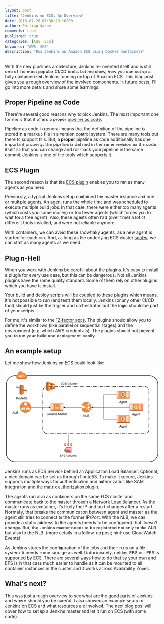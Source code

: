 ```yaml
---
layout: post
title: "Jenkins on ECS: An Overview"
date: 2018-07-26 07:30:29 +0200
author: Philipp Garbe
comments: true
published: true
categories: [AWS, ECS]
keywords: "AWS, ECS"
description: "Run Jenkins on Amazon ECS using Docker containers"
---
```


With the new pipelines architecture, Jenkins re-invented itself and is still one of the most popular CI/CD tools. Let me show, how you can set up a fully containerized Jenkins running on top of Amazon ECS. This blog post gives you a rough overview of the involved components. In future posts, I'll go into more details and share some learnings.


## Proper Pipeline as Code
There're several good reasons why to pick Jenkins. The most important one for me is that it offers a proper [pipeline as code](https://www.thoughtworks.com/radar/techniques/pipelines-as-code). 

Pipeline as code in general means that the definition of the pipeline is stored in a markup file in a version control system. There are many tools out there to support this. But, a __proper__ pipeline as code additionally has one important property: the pipeline is defined in the same revision as the code itself so that you can change and roll-back your pipeline in the same commit. Jenkins is one of the tools which supports it. 

## ECS Plugin
The second reason is that the [ECS plugin](https://wiki.jenkins.io/display/JENKINS/Amazon+EC2+Container+Service+Plugin) enables you to run as many agents as you need. 

Previously, a typical Jenkins setup contained the master instance and one or multiple agents. An agent runs the whole time and was scheduled to execute multiple build jobs. In that case, there were either too many agents (which costs you some money) or too fewer agents (which forces you to wait for a free agent). Also, these agents often had (over time) a lot of different tools installed, and were not reliable anymore.

With containers, we can avoid these snowflaky agents, as a new agent is started for each run. And, as long as the underlying ECS cluster [scales](https://garbe.io/blog/2017/04/12/a-better-solution-to-ecs-autoscaling/), we can start as many agents as we need.

## Plugin-Hell
When you work with Jenkins be careful about the plugins. It's easy to install a plugin for every use case, but this can be dangerous. Not all Jenkins plugins have the same quality standard. Some of them rely on other plugins which you have to install. 

Your build and deploy scripts will be coupled to these plugins which means, it's not possible to run (and test) them locally. Jenkins (or any other CI/CD tool) should just be the trigger and orchestrator, but the logic should be part of your scripts.

For me, it's similar to the [12-factor apps](https://12factor.net/). The plugins should allow you to define the workflows (like parallel or sequential stages) and the environment (e.g. which AWS credentials). The plugins should not prevent you to run your build and deployment locally.


## An example setup
Let me show how Jenkins on ECS could look like: 

![Jenkins on ECS](/assets/jenkins_ecs.png)

Jenkins runs as ECS Service behind an Application Load Balancer. Optional, a nice domain can be set up through Route53. To make it secure, Jenkins supports multiple ways for authentication and authorization like SAML integration and the [matrix authorization plugin](https://plugins.jenkins.io/matrix-auth). 

The agents run also as containers on the same ECS cluster and communicate back to the master through a Network Load Balancer. As the master runs as container, it's likely the IP and port changes after a restart. Normally, that breaks the communication between agent and master, as the agent still tries to connect to the former IP/Port. With the NLB, we can provide a static address to the agents (needs to be configured) that doesn't change. But, the Jenkins master needs to be registered not only to the ALB but also to the NLB. (more details in a follow-up post; hint: use CloudWatch Events)

As Jenkins stores the configuration of the jobs and their runs on a file system, it needs some storage as well. Unfortunately, neither EBS nor EFS is supported by ECS. There are several ways how to do that by your own and EFS is in that case much easier to handle as it can be mounted to all container instances in the cluster and it works across Availability Zones. 


## What's next?
This was just a rough overview to see what are the good parts of Jenkins and where should you be careful. I also showed an example setup of Jenkins on ECS and what resources are involved. The next blog post will cover how to set up a Jenkins master and let it run on ECS (with some code).
